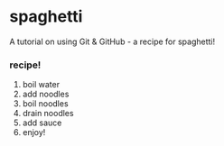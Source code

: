# spaghetti
A tutorial on using Git & GitHub - a recipe for spaghetti!

### recipe!

1. boil water
2. add noodles
3. boil noodles
4. drain noodles
5. add sauce
6. enjoy!

